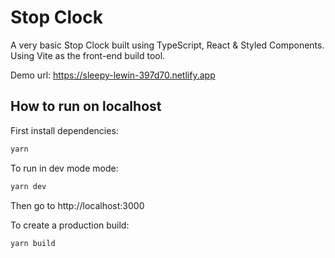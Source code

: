 # Stop Clock

A very basic Stop Clock built using TypeScript, React & Styled Components. Using Vite as the front-end build tool.

Demo url: https://sleepy-lewin-397d70.netlify.app

## How to run on localhost

First install dependencies:

```sh
yarn
```

To run in dev mode mode:

```sh
yarn dev
```

Then go to http://localhost:3000

To create a production build:

```sh
yarn build
```
